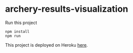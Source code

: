 # archery-results-visualization

Run this project

```
npm install
npm run
```

This project is deployed on Heroku [here](https://archery-results-visualization.herokuapp.com/).